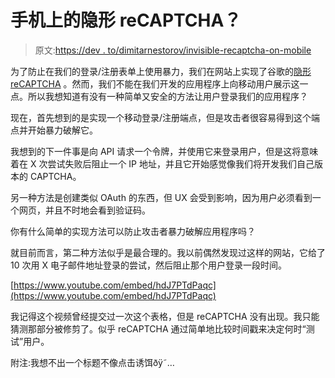 # 手机上的隐形 reCAPTCHA？

> 原文:[https://dev . to/dimitarnestorov/invisible-recaptcha-on-mobile](https://dev.to/dimitarnestorov/invisible-recaptcha-on-mobile)

为了防止在我们的登录/注册表单上使用暴力，我们在网站上实现了谷歌的[隐形 reCAPTCHA](https://developers.google.com/recaptcha/docs/invisible) 。然而，我们不能在我们开发的应用程序上向移动用户展示这一点。所以我想知道有没有一种简单又安全的方法让用户登录我们的应用程序？

现在，首先想到的是实现一个移动登录/注册端点，但是攻击者很容易得到这个端点并开始暴力破解它。

我想到的下一件事是向 API 请求一个令牌，并使用它来登录用户，但是这将意味着在 X 次尝试失败后阻止一个 IP 地址，并且它开始感觉像我们将开发我们自己版本的 CAPTCHA。

另一种方法是创建类似 OAuth 的东西，但 UX 会受到影响，因为用户必须看到一个网页，并且不时地会看到验证码。

你有什么简单的实现方法可以防止攻击者暴力破解应用程序吗？

就目前而言，第二种方法似乎是最合理的。我以前偶然发现过这样的网站，它给了 10 次用 X 电子邮件地址登录的尝试，然后阻止那个用户登录一段时间。

[https://www.youtube.com/embed/hdJ7PTdPaqc](https://www.youtube.com/embed/hdJ7PTdPaqc)

我记得这个视频曾经提交过一次这个表格，但是 reCAPTCHA 没有出现。我只能猜测那部分被修剪了。似乎 reCAPTCHA 通过简单地比较时间戳来决定何时“测试”用户。

附注:我想不出一个标题不像点击诱饵ðÿ˜…